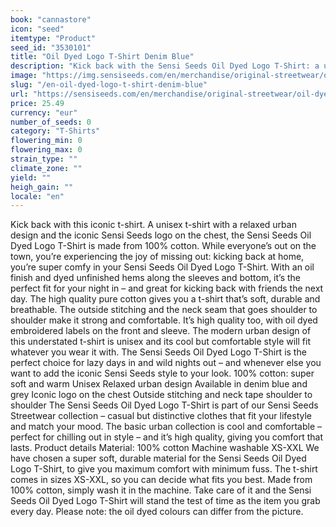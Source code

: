 ```yaml
---
book: "cannastore"
icon: "seed"
itemtype: "Product"
seed_id: "3530101"
title: "Oil Dyed Logo T-Shirt Denim Blue"
description: "Kick back with the Sensi Seeds Oil Dyed Logo T-Shirt: a unisex t-shirt with a relaxed urban design and the iconic Sensi Seeds logo. Buy online now!"
image: "https://img.sensiseeds.com/en/merchandise/original-streetwear/oil-dyed-logo-t-shirt-denim-blue-image.png"
slug: "/en-oil-dyed-logo-t-shirt-denim-blue"
url: "https://sensiseeds.com/en/merchandise/original-streetwear/oil-dyed-logo-t-shirt-denim-blue?a_aid=cannastore"
price: 25.49
currency: "eur"
number_of_seeds: 0
category: "T-Shirts"
flowering_min: 0
flowering_max: 0
strain_type: ""
climate_zone: ""
yield: ""
heigh_gain: ""
locale: "en"
---
```

Kick back with this iconic t-shirt. A unisex t-shirt with a relaxed urban design and the iconic Sensi Seeds logo on the chest, the Sensi Seeds Oil Dyed Logo T-Shirt is made from 100% cotton. While everyone’s out on the town, you’re experiencing the joy of missing out: kicking back at home, you’re super comfy in your Sensi Seeds Oil Dyed Logo T-Shirt. With an oil finish and dyed unfinished hems along the sleeves and bottom, it’s the perfect fit for your night in – and great for kicking back with friends the next day. The high quality pure cotton gives you a t-shirt that’s soft, durable and breathable. The outside stitching and the neck seam that goes shoulder to shoulder make it strong and comfortable. It’s high quality too, with oil dyed embroidered labels on the front and sleeve. The modern urban design of this understated t-shirt is unisex and its cool but comfortable style will fit whatever you wear it with. The Sensi Seeds Oil Dyed Logo T-Shirt is the perfect choice for lazy days in and wild nights out – and whenever else you want to add the iconic Sensi Seeds style to your look. 100% cotton: super soft and warm Unisex Relaxed urban design Available in denim blue and grey Iconic logo on the chest Outside stitching and neck tape shoulder to shoulder The Sensi Seeds Oil Dyed Logo T-Shirt is part of our Sensi Seeds Streetwear collection – casual but distinctive clothes that fit your lifestyle and match your mood. The basic urban collection is cool and comfortable – perfect for chilling out in style – and it’s high quality, giving you comfort that lasts. Product details Material: 100% cotton Machine washable XS-XXL We have chosen a super soft, durable material for the Sensi Seeds Oil Dyed Logo T-Shirt, to give you maximum comfort with minimum fuss. The t-shirt comes in sizes XS-XXL, so you can decide what fits you best. Made from 100% cotton, simply wash it in the machine. Take care of it and the Sensi Seeds Oil Dyed Logo T-Shirt will stand the test of time as the item you grab every day. Please note: the oil dyed colours can differ from the picture.
